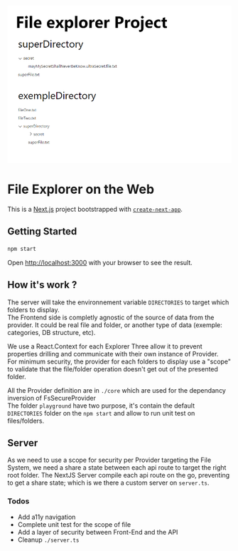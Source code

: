 ![Preview of the project](./preview.png)

# File Explorer on the Web

This is a [Next.js](https://nextjs.org/) project bootstrapped with [`create-next-app`](https://github.com/vercel/next.js/tree/canary/packages/create-next-app).


## Getting Started

```bash
npm start
```

Open [http://localhost:3000](http://localhost:3000) with your browser to see the result.

## How it's work ?

The server will take the environnement variable `DIRECTORIES` to target which folders to display.  
The Frontend side is completly agnostic of the source of data from the provider. It could be real file and folder, or another type of data (exemple: categories, DB structure, etc).  

We use a React.Context for each Explorer Three allow it to prevent properties drilling and communicate with their own instance of Provider.  
For minimum security, the provider for each folders to display use a "scope" to validate that the file/folder operation doesn't get out of the presented folder.

All the Provider definition are in `./core` which are used for the dependancy inversion of FsSecureProvider  
The folder `playground` have two purpose, it's contain the default `DIRECTORIES` folder on the `npm start` and allow to run unit test on files/folders.

## Server

As we need to use a scope for security per Provider targeting the File System, we need a share a state between each api route to target the right root folder.
The NextJS Server compile each api route on the go, preventing to get a share state; which is we there a custom server on `server.ts`.

### Todos

- Add a11y navigation
- Complete unit test for the scope of file
- Add a layer of security between Front-End and the API
- Cleanup `./server.ts`
